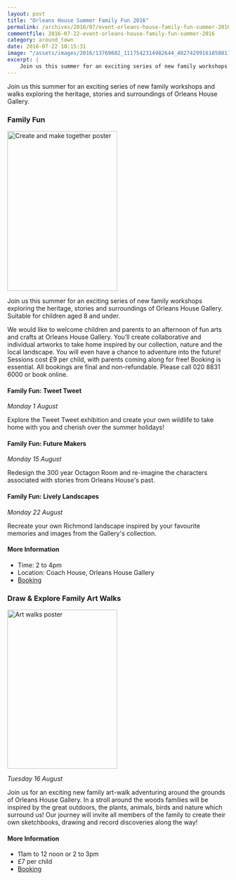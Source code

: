 ```yaml
---
layout: post
title: "Orleans House Summer Family Fun 2016"
permalink: /archives/2016/07/event-orleans-house-family-fun-summer-2016.html
commentfile: 2016-07-22-event-orleans-house-family-fun-summer-2016
category: around_town
date: 2016-07-22 10:15:31
image: "/assets/images/2016/13769602_1117542314982644_4027429916185081174_n_thumb.jpg"
excerpt: |
    Join us this summer for an exciting series of new family workshops and walks exploring the heritage, stories and surroundings of Orleans House Gallery.
---
```


Join us this summer for an exciting series of new family workshops and walks exploring the heritage, stories and surroundings of Orleans House Gallery.

### Family Fun

<a href="/assets/images/2016/13769602_1117542314982644_4027429916185081174_n.jpg" title="See larger version of - Create and make together poster"><img src="/assets/images/2016/13769602_1117542314982644_4027429916185081174_n_thumb.jpg" width="250" height="363" alt="Create and make together poster" class="photo right" /></a>

Join us this summer for an exciting series of new family workshops exploring the heritage, stories and surroundings of Orleans House Gallery. Suitable for children aged 8 and under.

We would like to welcome children and parents to an afternoon of fun arts and crafts at Orleans House Gallery. You’ll create collaborative and individual artworks to take home inspired by our collection, nature and the local landscape. You will even have a chance to adventure into the future!
Sessions cost £9 per child, with parents coming along for free! Booking is essential. All bookings are final and non-refundable. Please call 020 8831 6000 or book online.

#### Family Fun: Tweet Tweet

*Monday 1 August*

Explore the Tweet Tweet exhibition and create your own wildlife to take home with you and cherish over the summer holidays!

#### Family Fun: Future Makers

*Monday 15 August*

Redesign the 300 year Octagon Room and re-imagine the characters associated with stories from Orleans House's past.

#### Family Fun: Lively Landscapes

*Monday 22 August*

Recreate your own Richmond landscape inspired by your favourite memories and images from the Gallery's collection.

#### More Information

-   Time: 2 to 4pm
-   Location: Coach House, Orleans House Gallery
-   [Booking](http://www.richmond.gov.uk/home/services/arts/orleans_house_gallery/education_at_orleans_house_gallery/art_clubs_and_holiday_activities/holiday_activities.htm)

### Draw & Explore Family Art Walks

<a href="/assets/images/2016/13754384_1117542224982653_1093654053347733804_n.jpg" title="See larger version of - Art walks poster"><img src="/assets/images/2016/13754384_1117542224982653_1093654053347733804_n_thumb.jpg" width="250" height="361" alt="Art walks poster" class="photo right" /></a>

*Tuesday 16 August*

Join us for an exciting new family art-walk adventuring around the grounds of Orleans House Gallery. In a stroll around the woods families will be inspired by the great outdoors, the plants, animals, birds and nature which surround us!
Our journey will invite all members of the family to create their own sketchbooks, drawing and record discoveries along the way!

#### More Information

-   11am to 12 noon or 2 to 3pm
-   £7 per child
-   [Booking](http://www.richmond.gov.uk/home/services/arts/orleans_house_gallery/education_at_orleans_house_gallery/art_clubs_and_holiday_activities/holiday_activities.htm)
